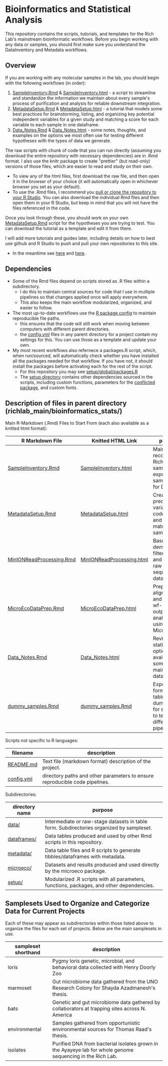 Bioinformatics and Statistical Analysis
========================================

This repository contains the scripts, tutorials, and templates for the Rich Lab's mainstream bioinformatic workflows.
Before you begin working with any data or samples, you should first make sure you understand the DataInventory and Metadata workflows.

Overview
--------

If you are working with any molecular samples in the lab, you should begin with the following workflows (in order):

1. [SampleInventory.Rmd](SampleInventory.Rmd) & [SampleInventory.html](SampleInventory.html) - a script to streamline and standardize the information we maintain about every sample's process of purification and analysis for reliable downstream integration.
2. [MetadataSetup.Rmd](MetadataSetup.Rmd) & [MetadataSetup.html](MetadataSetup.html) - a tutorial that models some best practices for brainstorming, listing, and organizing key potential independent variables for a given study and matching a score for each variable to each sample in one dataframe.
3. [Data_Notes.Rmd](Data_Notes.Rmd) & [Data_Notes.html](Data_Notes.html) - some notes, thoughts, and examples on the options we most often use for testing different hypotheses with the types of data we generate.

The raw scripts with chunk of code that you can run directly (assuming you download the entire repository with necessary dependencies) are in .Rmd format. I also use the knitr package to create "prettier" (but read-only) versions of those files, which are easier to read and study on their own.
- To view any of the html files, first download the raw file, and then open it in the browser of your choice (it will automatically open in whichever browser you set as your default).
- To use the .Rmd files, I recommend you [pull or clone the repository to your R Studio](https://docs.github.com/en/get-started/start-your-journey/downloading-files-from-github). You can also download the individual Rmd files and then open them in your R Studio, but keep in mind that you will not have the files referenced in the code.

Once you look through these, you should work on your own [MetadataSetup.Rmd](MetadataSetup.Rmd) script for the hypotheses you are trying to test. You can download the tutorial as a template and edit it from there.

I will add more tutorials and guides later, including details on how to best use github and R Studio to push and pull your own repositories to this site.
- In the meantime see [here](https://happygitwithr.com/) and [here](https://docs.github.com/en/get-started/start-your-journey/git-and-github-learning-resources).


Dependencies
------------

- Some of the Rmd files depend on scripts stored as .R files within a subdirectory.
  - I do this to maintain central sources for code that I use in multiple pipelines so that changes applied once will apply everywhere.
  - This also keeps the main workflow modularized, organized, and easier to follow.
- The most up-to-date workflows use the [R package config](https://rstudio.github.io/config/articles/config.html) to maintain reproducible file paths.
  - this ensures that the code will still work when moving between computers with different parent directories.
  - the [config.yml](config.yml) files in any parent directory for a project contain my settings for this. You can use those as a template and update your own.
- My most recent workflows also refernece a packages.R script, which, when run/sourced, will automatically check whether you have installed all the packages needed for that workflow. If you have not, it should install the packages before activating each for the rest of the script.
  - For this repository you may see [setup/global/packages.R](setup/global/packages.R)
  - The [setup directory](setup/) contains other dependencies sourced in the scripts, including custom functions, parameters for the [conflicted package](https://conflicted.r-lib.org/), and custom fonts.

Description of files in parent directory (richlab_main/bioinformatics_stats/)
------------------------------------------------------------------------------

Main R-Markdown (.Rmd) Files to Start From (each also available as a knitted html format):

R Markdown File                                      |Knitted HTML Link                                      |  purpose
-----------------------------------------------------|-------------------------------------------------------|------------------------------------------------------------------------------------
[SampleInventory.Rmd](SampleInventory.Rmd)           |[SampleInventory.html](SampleInventory.html)           |  Maintain records of all Rich Lab samples and export samplesheets for Dorado.
[MetadataSetup.Rmd](MetadataSetup.Rmd)               |[MetadataSetup.html](MetadataSetup.html)               |  Create predictor variables, code them, and then match to samples.
[MinIONReadProcessing.Rmd](MinIONReadProcessing.Rmd) |[MinIONReadProcessing.html](MinIONReadProcessing.html) |  Basecall, demultiplex, filter, clean, and organize raw ONT sequence data.
[MicroEcoDataPrep.Rmd](MicroEcoDataPrep.Rmd)         |[MicroEcoDataPrep.html](MicroEcoDataPrep.html)         |  Prepare aligned reads and other wf-16s outputs for analysis using MicroEco.
[Data_Notes.Rmd](Data_Notes.Rmd)                     |[Data_Notes.html](Data_Notes.html)                     |  Review basic statistical options available for some of our main datasets.
[dummy_samples.Rmd](dummy_samples.Rmd)               |[dummy_samples.Rmd](dummy_samples.html)                |  Export formatted tables with dummy data for samples to test different pipelines.

Scripts not specific to R languages:

filename                          |  description
----------------------------------|------------------------------------------------------------------------------------
[README.md](README.md)            |  Text file (markdown format) description of the project.
[config.yml](config.yml)          |  directory paths and other parameters to ensure reproducible code pipelines.


Subdirectories:


directory name                    |  purpose
----------------------------------|------------------------------------------------------------------------------------
[data/](data/)                    |  Intermediate or raw-stage datasets in table form. Subdirectories organized by sampleset.
[dataframes/](dataframes/)        |  Data tables produced and used by other Rmd scripts in this repository.
[metadata/](metadata/)            |  Data table files and R scripts to generate tibbles/dataframes with metadata.
[microeco/](microeco/)            |  Datasets and results produced and used directly by the microeco package.
[setup/](setup/)                  |  Modularized .R scripts with all parameters, functions, packages, and other dependencies.



Samplesets Used to Organize and Categorize Data for Current Projects
---------------------------------------------------------------------
Each of these may appear as subdirectories within those listed above to organize the files for each set of projects. Below are the main samplesets in use.

sampleset shorthand               |  description
----------------------------------|------------------------------------------------------------------------------------
loris                             |  Pygmy loris genetic, microbial, and behavioral data collected with Henry Doorly Zoo
marmoset                          |  Gut microbiome data gathered from the UNO Research Colony for Shayda Azadmanesh's thesis.
bats                              |  Genetic and gut microbiome data gathered by collaborators at trapping sites across N. America
environmental                     |  Samples gathered from opportunistic environmental sources for Thomas Raad's thesis.
isolates                          |  Purified DNA from bacterial isolates grown in the Ayayeye lab for whole genome sequencing in the Rich Lab.


